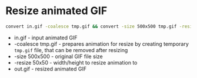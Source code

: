 # Resize animated GIF

```bash
convert in.gif -coalesce tmp.gif && convert -size 500x500 tmp.gif -resize 24x24 out.gif
```

- in.gif - input animated GIF
- -coalesce tmp.gif - prepares animation for resize by creating temporary ```tmp.gif``` file, that can be removed after resizing
- -size 500x500 - original GIF file size
- -resize 50x50 - width/height to resize animation to
- out.gif - resized animated GIF
